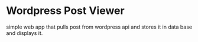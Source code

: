 # Wordpress Post Viewer

simple web app that pulls post from wordpress api and stores it in data base and displays it. 
